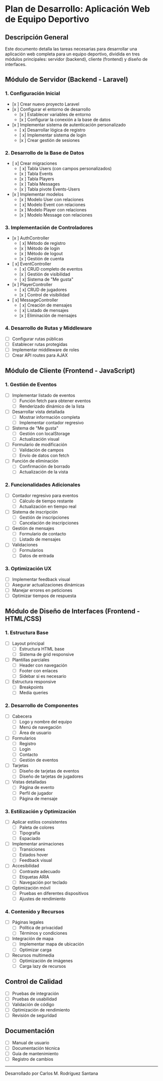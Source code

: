 # Plan de Desarrollo: Aplicación Web de Equipo Deportivo

## Descripción General
Este documento detalla las tareas necesarias para desarrollar una aplicación web completa para un equipo deportivo, dividida en tres módulos principales: servidor (backend), cliente (frontend) y diseño de interfaces.

## Módulo de Servidor (Backend - Laravel)

### 1. Configuración Inicial
- [x ] Crear nuevo proyecto Laravel
- [x ] Configurar el entorno de desarrollo
  - [x ] Establecer variables de entorno
  - [x ] Configurar la conexión a la base de datos
- [x ] Implementar sistema de autenticación personalizado
  - [ x] Desarrollar lógica de registro
  - [ x] Implementar sistema de login
  - [x ] Crear gestión de sesiones

### 2. Desarrollo de la Base de Datos
- [ x] Crear migraciones
  - [ x] Tabla Users (con campos personalizados)
  - [x ] Tabla Events
  - [x ] Tabla Players
  - [x ] Tabla Messages
  - [x ] Tabla pivote Events-Users
- [x ] Implementar modelos
  - [x ] Modelo User con relaciones
  - [ x] Modelo Event con relaciones
  - [x ] Modelo Player con relaciones
  - [x ] Modelo Message con relaciones

### 3. Implementación de Controladores
- [x ] AuthController
  - [ x] Método de registro
  - [x ] Método de login
  - [x ] Método de logout
  - [x ] Gestión de cuenta
- [ x] EventController
  - [ x] CRUD completo de eventos
  - [x ] Gestión de visibilidad
  - [ x] Sistema de "Me gusta"
- [x ] PlayerController
  - [ x] CRUD de jugadores
  - [x ] Control de visibilidad
- [ x] MessageController
  - [ x] Creación de mensajes
  - [ x] Listado de mensajes
  - [x ] Eliminación de mensajes

### 4. Desarrollo de Rutas y Middleware
- [ ] Configurar rutas públicas
- [ ] Establecer rutas protegidas
- [ ] Implementar middleware de roles
- [ ] Crear API routes para AJAX

## Módulo de Cliente (Frontend - JavaScript)

### 1. Gestión de Eventos
- [ ] Implementar listado de eventos
  - [ ] Función fetch para obtener eventos
  - [ ] Renderizado dinámico de la lista
- [ ] Desarrollar vista detallada
  - [ ] Mostrar información completa
  - [ ] Implementar contador regresivo
- [ ] Sistema de "Me gusta"
  - [ ] Gestión con localStorage
  - [ ] Actualización visual
- [ ] Formulario de modificación
  - [ ] Validación de campos
  - [ ] Envío de datos con fetch
- [ ] Función de eliminación
  - [ ] Confirmación de borrado
  - [ ] Actualización de la vista

### 2. Funcionalidades Adicionales
- [ ] Contador regresivo para eventos
  - [ ] Cálculo de tiempo restante
  - [ ] Actualización en tiempo real
- [ ] Sistema de inscripción
  - [ ] Gestión de inscripciones
  - [ ] Cancelación de inscripciones
- [ ] Gestión de mensajes
  - [ ] Formulario de contacto
  - [ ] Listado de mensajes
- [ ] Validaciones
  - [ ] Formularios
  - [ ] Datos de entrada

### 3. Optimización UX
- [ ] Implementar feedback visual
- [ ] Asegurar actualizaciones dinámicas
- [ ] Manejar errores en peticiones
- [ ] Optimizar tiempos de respuesta

## Módulo de Diseño de Interfaces (Frontend - HTML/CSS)

### 1. Estructura Base
- [ ] Layout principal
  - [ ] Estructura HTML base
  - [ ] Sistema de grid responsive
- [ ] Plantillas parciales
  - [ ] Header con navegación
  - [ ] Footer con enlaces
  - [ ] Sidebar si es necesario
- [ ] Estructura responsive
  - [ ] Breakpoints
  - [ ] Media queries

### 2. Desarrollo de Componentes
- [ ] Cabecera
  - [ ] Logo y nombre del equipo
  - [ ] Menú de navegación
  - [ ] Área de usuario
- [ ] Formularios
  - [ ] Registro
  - [ ] Login
  - [ ] Contacto
  - [ ] Gestión de eventos
- [ ] Tarjetas
  - [ ] Diseño de tarjetas de eventos
  - [ ] Diseño de tarjetas de jugadores
- [ ] Vistas detalladas
  - [ ] Página de evento
  - [ ] Perfil de jugador
  - [ ] Página de mensaje

### 3. Estilización y Optimización
- [ ] Aplicar estilos consistentes
  - [ ] Paleta de colores
  - [ ] Tipografía
  - [ ] Espaciado
- [ ] Implementar animaciones
  - [ ] Transiciones
  - [ ] Estados hover
  - [ ] Feedback visual
- [ ] Accesibilidad
  - [ ] Contraste adecuado
  - [ ] Etiquetas ARIA
  - [ ] Navegación por teclado
- [ ] Optimización móvil
  - [ ] Pruebas en diferentes dispositivos
  - [ ] Ajustes de rendimiento

### 4. Contenido y Recursos
- [ ] Páginas legales
  - [ ] Política de privacidad
  - [ ] Términos y condiciones
- [ ] Integración de mapa
  - [ ] Implementar mapa de ubicación
  - [ ] Optimizar carga
- [ ] Recursos multimedia
  - [ ] Optimización de imágenes
  - [ ] Carga lazy de recursos

## Control de Calidad
- [ ] Pruebas de integración
- [ ] Pruebas de usabilidad
- [ ] Validación de código
- [ ] Optimización de rendimiento
- [ ] Revisión de seguridad

## Documentación
- [ ] Manual de usuario
- [ ] Documentación técnica
- [ ] Guía de mantenimiento
- [ ] Registro de cambios

---
Desarrollado por Carlos M. Rodríguez Santana

